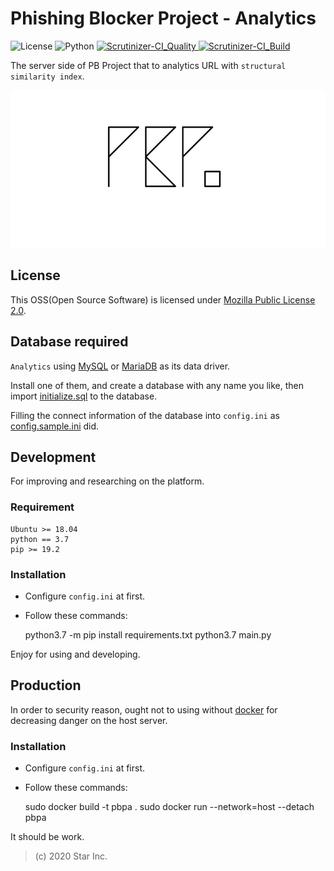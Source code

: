 # Phishing Blocker Project - Analytics

![License](https://img.shields.io/badge/license-MPL--2.0-FF6600.svg) ![Python](https://img.shields.io/badge/python-3.7-0066FF.svg) [![Scrutinizer-CI_Quality](https://scrutinizer-ci.com/g/star-inc/pbp-analytics/badges/quality-score.png?b=master) ![Scrutinizer-CI_Build](https://scrutinizer-ci.com/g/star-inc/pbp-analytics/badges/build.png?b=master)](https://scrutinizer-ci.com/g/star-inc/pbp-analytics/)

The server side of PB Project that to analytics URL with `structural similarity index`.

![Logo](logo.svg)

## License

This OSS(Open Source Software) is licensed under [Mozilla Public License 2.0](LICENSE.md).

## Database required

`Analytics` using [MySQL](https://www.mysql.com/) or [MariaDB](https://mariadb.org/) as its data driver.

Install one of them, and create a database with any name you like, then import [initialize.sql](initialize.sql) to the database.

Filling the connect information of the database into `config.ini` as [config.sample.ini](config.sample.ini) did.

## Development

For improving and researching on the platform.

### Requirement

    Ubuntu >= 18.04
    python == 3.7
    pip >= 19.2

### Installation

- Configure `config.ini` at first.

- Follow these commands:


    python3.7 -m pip install requirements.txt
    python3.7 main.py
    
Enjoy for using and developing.
    
## Production

In order to security reason, ought not to using without [docker](https://docker.io) for decreasing danger on the host server.

### Installation

- Configure `config.ini` at first.

- Follow these commands:


    sudo docker build -t pbpa .
    sudo docker run --network=host --detach pbpa
    
It should be work.

> (c) 2020 Star Inc.
